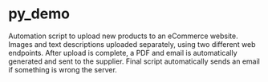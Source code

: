 # py_demo
Automation script to upload new products to an eCommerce website. Images and text descriptions uploaded separately, using two different web endpoints. After upload is complete, a PDF and email is automatically generated and sent to the supplier. Final script automatically sends an email if something is wrong the server.
